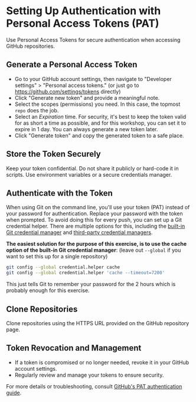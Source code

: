 # Setting Up Authentication with Personal Access Tokens (PAT)

Use Personal Access Tokens for secure authentication when accessing GitHub repositories.

## Generate a Personal Access Token

- Go to your GitHub account settings, then navigate to "Developer settings" > "Personal access tokens." (or just go to <https://github.com/settings/tokens> directly)
- Click "Generate new token" and provide a meaningful note.
- Select the scopes (permissions) you need. In this case, the topmost `repo` does the job.
- Select an *Expiration* time. For security, it's best to keep the token valid for as short a time as possible, and for this workshop, you can set it to expire in 1 day. You can always generate a new token later.
- Click "Generate token" and copy the generated token to a safe place.

## Store the Token Securely

   Keep your token confidential. Do not share it publicly or hard-code it in scripts. Use environment variables or a secure credentials manager.

## Authenticate with the Token

When using Git on the command line, you'll use your token (PAT) instead of your password for authentication.
Replace your password with the token when prompted. To avoid doing this for every push, you can set up a Git credential helper. There are multiple options for this, including the [built-in Git credential manager](https://git-scm.com/docs/gitcredentials) and [third-party credential managers](https://git-scm.com/book/en/v2/Git-Tools-Credential-Storage).

**The easiest solution for the purpose of this exercise, is to use the cache option of the built-in Git credential manager**: (leave out `--global` if you want to set this up for a single repository)

```bash
git config --global credential.helper cache
git config --global credential.helper 'cache --timeout=7200'
```

This just tells Git to remember your password for the 2 hours which is probably enough for this exercise.

## Clone Repositories

Clone repositories using the HTTPS URL provided on the GitHub repository page.

## Token Revocation and Management

- If a token is compromised or no longer needed, revoke it in your GitHub account settings.
- Regularly review and manage your tokens to ensure security.

For more details or troubleshooting, consult [GitHub's PAT authentication guide](https://docs.github.com/en/authentication/keeping-your-account-and-data-secure/creating-a-personal-access-token).
